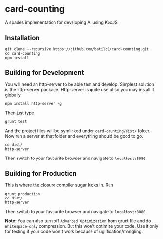 # card-counting
A spades implementation for developing AI using KocJS

## Installation

    git clone --recursive https://github.com/batilc1/card-counting.git
    cd card-counting
    npm install

## Building for Development

You will need an http-server to be able test and develop. Simplest solution is the http-server package. Http-server is quite useful so you may install it globally

    npm install http-server -g

Then just type
    
    grunt test

And the project files will be symlinked under `card-counting/dist/` folder. Now run a server at that folder and everything should be good to go. 

    cd dist/
    http-server

Then switch to your favourite browser and navigate to `localhost:8080`

## Building for Production

This is where the closure compiler sugar kicks in. Run

    grunt production
    cd dist/
    http-server

Then switch to your favourite browser and navigate to `localhost:8080`

**Note:** You can also turn off `Advanced Optimization` from grunt file and do `Whitespace-only` compression. But this won't optimize your code. Use it only for testing if your code won't work because of uglification/mangling.
